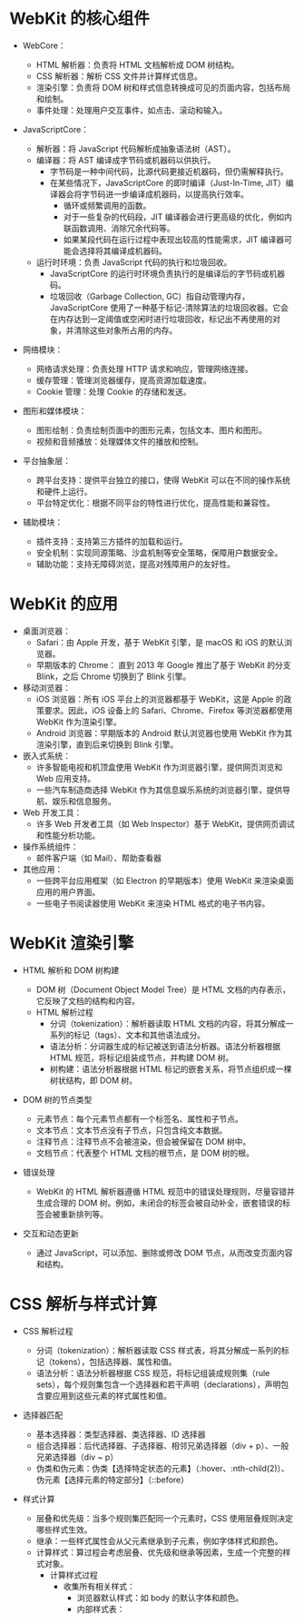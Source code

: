 # WebKit 的核心组件

- WebCore：

  - HTML 解析器：负责将 HTML 文档解析成 DOM 树结构。
  - CSS 解析器：解析 CSS 文件并计算样式信息。
  - 渲染引擎：负责将 DOM 树和样式信息转换成可见的页面内容，包括布局和绘制。
  - 事件处理：处理用户交互事件，如点击、滚动和输入。

- JavaScriptCore：

  - 解析器：将 JavaScript 代码解析成抽象语法树（AST）。
  - 编译器：将 AST 编译成字节码或机器码以供执行。
    - 字节码是一种中间代码，比源代码更接近机器码，但仍需解释执行。
    - 在某些情况下，JavaScriptCore 的即时编译（Just-In-Time, JIT）编译器会将字节码进一步编译成机器码，以提高执行效率。
      - 循环或频繁调用的函数。
      - 对于一些复杂的代码段，JIT 编译器会进行更高级的优化，例如内联函数调用、消除冗余代码等。
      - 如果某段代码在运行过程中表现出较高的性能需求，JIT 编译器可能会选择将其编译成机器码。
  - 运行时环境：负责 JavaScript 代码的执行和垃圾回收。
    - JavaScriptCore 的运行时环境负责执行的是编译后的字节码或机器码。
    - 垃圾回收（Garbage Collection, GC）指自动管理内存，JavaScriptCore 使用了一种基于标记-清除算法的垃圾回收器。它会在内存达到一定阈值或空闲时进行垃圾回收，标记出不再使用的对象，并清除这些对象所占用的内存。

- 网络模块：

  - 网络请求处理：负责处理 HTTP 请求和响应，管理网络连接。
  - 缓存管理：管理浏览器缓存，提高资源加载速度。
  - Cookie 管理：处理 Cookie 的存储和发送。

- 图形和媒体模块：

  - 图形绘制：负责绘制页面中的图形元素，包括文本、图片和图形。
  - 视频和音频播放：处理媒体文件的播放和控制。

- 平台抽象层：

  - 跨平台支持：提供平台独立的接口，使得 WebKit 可以在不同的操作系统和硬件上运行。
  - 平台特定优化：根据不同平台的特性进行优化，提高性能和兼容性。

- 辅助模块：
  - 插件支持：支持第三方插件的加载和运行。
  - 安全机制：实现同源策略、沙盒机制等安全策略，保障用户数据安全。
  - 辅助功能：支持无障碍浏览，提高对残障用户的友好性。

# WebKit 的应用

- 桌面浏览器：
  - Safari：由 Apple 开发，基于 WebKit 引擎，是 macOS 和 iOS 的默认浏览器。
  - 早期版本的 Chrome： 直到 2013 年 Google 推出了基于 WebKit 的分支 Blink，之后 Chrome 切换到了 Blink 引擎。
- 移动浏览器：
  - iOS 浏览器：所有 iOS 平台上的浏览器都基于 WebKit，这是 Apple 的政策要求。因此，iOS 设备上的 Safari、Chrome、Firefox 等浏览器都使用 WebKit 作为渲染引擎。
  - Android 浏览器：早期版本的 Android 默认浏览器也使用 WebKit 作为其渲染引擎，直到后来切换到 Blink 引擎。
- 嵌入式系统：
  - 许多智能电视和机顶盒使用 WebKit 作为浏览器引擎，提供网页浏览和 Web 应用支持。
  - 一些汽车制造商选择 WebKit 作为其信息娱乐系统的浏览器引擎，提供导航、娱乐和信息服务。
- Web 开发工具：
  - 许多 Web 开发者工具（如 Web Inspector）基于 WebKit，提供网页调试和性能分析功能。
- 操作系统组件：
  - 邮件客户端（如 Mail）、帮助查看器
- 其他应用：
  - 一些跨平台应用框架（如 Electron 的早期版本）使用 WebKit 来渲染桌面应用的用户界面。
  - 一些电子书阅读器使用 WebKit 来渲染 HTML 格式的电子书内容。

# WebKit 渲染引擎

- HTML 解析和 DOM 树构建

  - DOM 树（Document Object Model Tree）是 HTML 文档的内存表示，它反映了文档的结构和内容。
  - HTML 解析过程
    - 分词（tokenization）：解析器读取 HTML 文档的内容，将其分解成一系列的标记（tags）、文本和其他语法成分。
    - 语法分析：分词器生成的标记被送到语法分析器。语法分析器根据 HTML 规范，将标记组装成节点，并构建 DOM 树。
    - 树构建：语法分析器根据 HTML 标记的嵌套关系，将节点组织成一棵树状结构，即 DOM 树。

- DOM 树的节点类型

  - 元素节点：每个元素节点都有一个标签名、属性和子节点。
  - 文本节点：文本节点没有子节点，只包含纯文本数据。
  - 注释节点：注释节点不会被渲染，但会被保留在 DOM 树中。
  - 文档节点：代表整个 HTML 文档的根节点，是 DOM 树的根。

- 错误处理

  - WebKit 的 HTML 解析器遵循 HTML 规范中的错误处理规则，尽量容错并生成合理的 DOM 树。例如，未闭合的标签会被自动补全，嵌套错误的标签会被重新排列等。

- 交互和动态更新
  - 通过 JavaScript，可以添加、删除或修改 DOM 节点，从而改变页面内容和结构。

# CSS 解析与样式计算

- CSS 解析过程

  - 分词（tokenization）：解析器读取 CSS 样式表，将其分解成一系列的标记（tokens），包括选择器、属性和值。
  - 语法分析：语法分析器根据 CSS 规范，将标记组装成规则集（rule sets），每个规则集包含一个选择器和若干声明（declarations），声明包含要应用到这些元素的样式属性和值。

- 选择器匹配

  - 基本选择器：类型选择器、类选择器、ID 选择器
  - 组合选择器：后代选择器、子选择器、相邻兄弟选择器（div + p）、一般兄弟选择器（div ~ p）
  - 伪类和伪元素：伪类【选择特定状态的元素】（:hover、:nth-child(2)）、伪元素【选择元素的特定部分】（::before）

- 样式计算

  - 层叠和优先级：当多个规则集匹配同一个元素时，CSS 使用层叠规则决定哪些样式生效。
  - 继承：一些样式属性会从父元素继承到子元素，例如字体样式和颜色。
  - 计算样式：算过程会考虑层叠、优先级和继承等因素，生成一个完整的样式对象。
    - 计算样式过程
      - 收集所有相关样式：
        - 浏览器默认样式：如 body 的默认字体和颜色。
        - 内部样式表：<style>标签中的样式。
        - 外部样式表：通过<link>标签引用的样式。
        - 内联样式：元素的 style 属性中的样式。
      - 选择器匹配和特异性计算：
        - 内联样式：特异性最高，直接应用到元素。
        - ID 选择器：特异性较高，每个 ID 选择器增加特异性值。
        - 类选择器、属性选择器和伪类：中等特异性。
        - 类型选择器和伪元素：最低特异性。
      - 样式层叠和优先级处理：
        - 样式表来源：浏览器默认样式 < 用户样式表 < 作者样式表 < 内 - 联样式。
        - 选择器特异性：特异性高的选择器覆盖特异性低的选择器。
        - 声明的顺序：相同特异性的规则，后面的声明覆盖前面的声明。
      - 样式继承：
        - 一些样式属性（如字体、颜色）会从父元素继承到子元素。继承的样式与直接应用的样式一起决定最终的样式。
      - 生成计算样式：计算过程考虑层叠、特异性、继承和默认值，生成一个完整的样式对象。

- 可继承的 CSS 属性

  - 字体相关属性：

    - font-family：字体系列。
    - font-size：字体大小。
    - font-style：字体样式（如斜体）。
    - font-variant：字体变体（如小型大写字母）。
    - font-weight：字体粗细。
    - font：简写属性，包含所有字体相关属性。

  - 文本相关属性：

    - color：文本颜色。
    - text-align：文本对齐方式。
    - text-indent：首行缩进。
    - text-transform：文本转换（如大写、小写）。
    - text-shadow：文本阴影。
    - white-space：空白处理。
    - word-spacing：单词间距。
    - letter-spacing：字母间距。
    - line-height：行高。
    - direction：文本方向。
    - unicode-bidi：双向文本支持。
    - text-decoration-color：文本装饰颜色。
    - text-decoration-line：文本装饰线（如下划线）。
    - text-decoration-style：文本装饰样式（如实线、虚线）。

  - 列表相关属性：

    - list-style-type：列表项标记的类型。
    - list-style-image：列表项标记的图像。
    - list-style-position：列表项标记的位置。
    - list-style：简写属性，包含所有列表相关属性。

  - 表格相关属性：

    - caption-side：表格标题的位置。
    - border-collapse：表格边框的折叠方式。
    - border-spacing：表格单元格之间的边框间距。
    - empty-cells：是否显示空单元格的边框。

  - 其他属性：

    - visibility：可见性。
    - cursor：光标样式。
    - quotes：引号样式。

# 布局和绘制的实现原理

在 HTML 解析和 CSS 样式计算完成后，WebKit 渲染引擎需要将 DOM 树和样式信息转换为实际的页面布局，并进行绘制。

- 布局（Layout）【又称为“重排”（reflow），它决定了每个元素在页面中的位置和大小。】
  - 构建渲染树（Render Tree）：只包含可见元素。不可见的元素（如 display: none 的元素）不会出现在渲染树中。
  - 布局计算：从渲染树的根节点开始，递归计算每个渲染对象的位置和大小。这个过程遵循 CSS 盒模型和布局规则。
  - 流式布局：在流式布局中，元素按照文档流的顺序排列。块级元素从上到下排列，内联元素从左到右排列。
  - 浮动和定位布局：浮动元素（float）脱离文档流，向左或向右浮动。相邻的内联元素环绕在浮动元素周围。绝对定位元素相对于最近的定位祖先元素进行布局，而固定定位元素相对于视口进行布局。
- 绘制（Painting），将布局计算生成的渲染树转换为实际的像素输出。
  - 分层（Layering）：渲染树中的一些节点会被提升为独立的图层（Layers）。例如，包含 position: fixed 或 transform 属性的元素通常会成为独立图层。独立图层的优点是可以单独绘制和合成，提高绘制效率和性能。
    - 提升为独立图层的节点条件
      - 3D 变换：使用了 transform 属性且值为 3D 变换（例如 transform: translate3d(0, 0, 0)）。
      - CSS 动画和过渡：包含动画或过渡属性（例如 animation 或 transition）的元素。
      - 视频和插件：包含<video>或<object>、<embed>标签的元素
      - Canvas 元素：使用了<canvas>标签的元素。
      - Fixed 定位：使用了 position: fixed 属性的元素。
      - Will-Change 属性：例如 will-change: transform
      - Alpha 透明度：使用了 opacity 属性且值小于 1 的元素。
      - 过滤器：使用了 filter 属性（例如 filter: blur(5px)）。
      - 遮罩：使用了 mask 属性（例如 mask-image）。
      - 混合模式：使用了 mix-blend-mode 属性（例如 mix-blend-mode: multiply）。
      - 背面可见性：使用了 backface-visibility: hidden 属性的元素。
  - 绘制顺序：每个图层的绘制顺序按照树形结构和 CSS 层叠上下文（stacking context）确定。绘制顺序从后向前，即先绘制背景和边框，再绘制内容，最后绘制前景内容（如悬浮元素和伪元素）。
  - 绘制过程：WebKit 使用图形库（如 Skia 或 Core Graphics）将每个图层的内容绘制到位图（bitmap）上。绘制过程包括文本绘制、图像绘制、形状绘制和阴影绘制等。
    - 图形库如 Skia 和 Core Graphics 是 WebKit 渲染引擎与底层绘制硬件之间的桥梁, 提供了一套高效的图形绘制 API，用于处理复杂的图形操作。Skia 提供了跨平台的绘制 API，使得 WebKit 可以在不同操作系统上使用相同的绘制代码。
    - 位图（bitmap）是一个二维像素数组，用于存储图像的像素数据。每个图层会对应一个位图。为每个独立图层分配内存，创建一个空白的位图。绘制操作：文本绘制\图像绘制\形状绘制\阴影和渐变, 反锯齿和透明度处理。
  - 合成（Compositing）：根据图层的绘制顺序和透明度等属性，将各个图层的位图叠加在一起，生成最终的屏幕图像。最终的组合图像被传递到显示设备，呈现在用户的屏幕上。合成过程通常在 GPU 上进行，以提高性能。

# 示例展示了 WebKit 如何使用图形库将每个图层的内容绘制到位图上，并最终合成显示在屏幕上。

- 生成渲染树和图层：#box 元素由于使用了 position: absolute 和 transform 属性，会被提升为一个独立图层。
- 创建位图：为#box 图层创建一个 100px x 100px 的位图。
- 使用图形库绘制：使用 Skia 或 Core Graphics 创建绘制上下文，将位图作为目标。绘制#box 的背景色和旋转效果。处理透明度，使得#box 的内容在绘制时具有 80%的不透明度。
- 合成和输出：将#box 图层的位图与其他图层（如背景）进行合成。最终图像输出到屏幕，用户看到旋转且半透明的#box。

